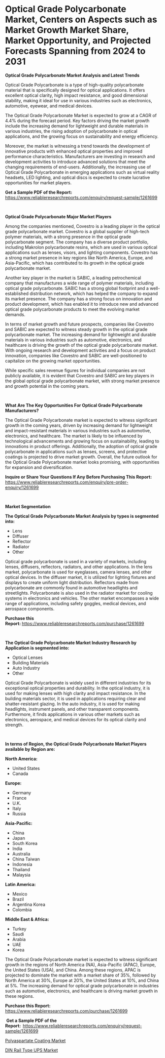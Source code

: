 <p><h1>Optical Grade Polycarbonate Market, Centers on Aspects such as Market Growth Market Share, Market Opportunity, and Projected Forecasts Spanning from 2024 to 2031</h1></p><p><strong>Optical Grade Polycarbonate Market Analysis and Latest Trends</strong></p>
<p><p>Optical Grade Polycarbonate is a type of high-quality polycarbonate material that is specifically designed for optical applications. It offers excellent optical clarity, high impact resistance, and good dimensional stability, making it ideal for use in various industries such as electronics, automotive, eyewear, and medical devices.</p><p>The Optical Grade Polycarbonate Market is expected to grow at a CAGR of 4.4% during the forecast period. Key factors driving the market growth include the increasing demand for lightweight and durable materials in various industries, the rising adoption of polycarbonate in optical applications, and the growing focus on sustainability and energy efficiency.</p><p>Moreover, the market is witnessing a trend towards the development of innovative products with enhanced optical properties and improved performance characteristics. Manufacturers are investing in research and development activities to introduce advanced solutions that meet the changing requirements of end-users. Additionally, the increasing use of Optical Grade Polycarbonate in emerging applications such as virtual reality headsets, LED lighting, and optical discs is expected to create lucrative opportunities for market players.</p></p>
<p><strong>Get a Sample PDF of the Report:&nbsp;</strong> <a href="https://www.reliableresearchreports.com/enquiry/request-sample/1261699">https://www.reliableresearchreports.com/enquiry/request-sample/1261699</a></p>
<p>&nbsp;</p>
<p><strong>Optical Grade Polycarbonate Major Market Players</strong></p>
<p><p>Among the companies mentioned, Covestro is a leading player in the optical grade polycarbonate market. Covestro is a global supplier of high-tech polymer materials, with a strong presence in the optical grade polycarbonate segment. The company has a diverse product portfolio, including Makrolon polycarbonate resins, which are used in various optical applications such as lenses, visors, and lighting components. Covestro has a strong market presence in key regions like North America, Europe, and Asia-Pacific, which has contributed to its growth in the optical grade polycarbonate market.</p><p>Another key player in the market is SABIC, a leading petrochemical company that manufactures a wide range of polymer materials, including optical grade polycarbonate. SABIC has a strong global footprint and a well-established distribution network, which has helped the company to expand its market presence. The company has a strong focus on innovation and product development, which has enabled it to introduce new and advanced optical grade polycarbonate products to meet the evolving market demands.</p><p>In terms of market growth and future prospects, companies like Covestro and SABIC are expected to witness steady growth in the optical grade polycarbonate market. The increasing demand for lightweight and durable materials in various industries such as automotive, electronics, and healthcare is driving the growth of the optical grade polycarbonate market. With ongoing research and development activities and a focus on product innovation, companies like Covestro and SABIC are well-positioned to capitalize on the growing market opportunities.</p><p>While specific sales revenue figures for individual companies are not publicly available, it is evident that Covestro and SABIC are key players in the global optical grade polycarbonate market, with strong market presence and growth potential in the coming years.</p></p>
<p>&nbsp;</p>
<p><strong>What Are The Key Opportunities For Optical Grade Polycarbonate Manufacturers?</strong></p>
<p><p>The Optical Grade Polycarbonate market is expected to witness significant growth in the coming years, driven by increasing demand for lightweight and impact-resistant materials in various industries such as automotive, electronics, and healthcare. The market is likely to be influenced by technological advancements and growing focus on sustainability, leading to innovations in product offerings. Additionally, the adoption of optical grade polycarbonate in applications such as lenses, screens, and protective coatings is projected to drive market growth. Overall, the future outlook for the Optical Grade Polycarbonate market looks promising, with opportunities for expansion and diversification.</p></p>
<p><strong>Inquire or Share Your Questions If Any Before Purchasing This Report:</strong> <a href="https://www.reliableresearchreports.com/enquiry/pre-order-enquiry/1261699">https://www.reliableresearchreports.com/enquiry/pre-order-enquiry/1261699</a></p>
<p>&nbsp;</p>
<p><strong>Market Segmentation</strong></p>
<p><strong>The Optical Grade Polycarbonate Market Analysis by types is segmented into:</strong></p>
<p><ul><li>Lens</li><li>Diffuser</li><li>Reflector</li><li>Radiator</li><li>Other</li></ul></p>
<p><p>Optical grade polycarbonate is used in a variety of markets, including lenses, diffusers, reflectors, radiators, and other applications. In the lens market, polycarbonate is used for eyeglasses, camera lenses, and other optical devices. In the diffuser market, it is utilized for lighting fixtures and displays to create uniform light distribution. Reflectors made from polycarbonate are commonly found in automotive headlights and streetlights. Polycarbonate is also used in the radiator market for cooling systems in electronics and vehicles. The other market encompasses a wide range of applications, including safety goggles, medical devices, and aerospace components.</p></p>
<p><strong>Purchase this Report:&nbsp;</strong><a href="https://www.reliableresearchreports.com/purchase/1261699">https://www.reliableresearchreports.com/purchase/1261699</a></p>
<p>&nbsp;</p>
<p><strong>The Optical Grade Polycarbonate Market Industry Research by Application is segmented into:</strong></p>
<p><ul><li>Optical Lenses</li><li>Building Materials</li><li>Auto Industry</li><li>Other</li></ul></p>
<p><p>Optical Grade Polycarbonate is widely used in different industries for its exceptional optical properties and durability. In the optical industry, it is used for making lenses with high clarity and impact resistance. In the building materials sector, it is used in applications requiring clear and shatter-resistant glazing. In the auto industry, it is used for making headlights, instrument panels, and other transparent components. Furthermore, it finds applications in various other markets such as electronics, aerospace, and medical devices for its optical clarity and strength.</p></p>
<p>&nbsp;</p>
<p><strong>In terms of Region, the Optical Grade Polycarbonate Market Players available by Region are:</strong></p>
<p>
    <p> <strong> North America: </strong>
        <ul>
            <li>United States</li>
            <li>Canada</li>
        </ul>
        </p> 
    <p> <strong> Europe: </strong>
        <ul>
            <li>Germany</li>
            <li>France</li>
            <li>U.K.</li>
            <li>Italy</li>
            <li>Russia</li>
        </ul>
        </p> 
    <p> <strong> Asia-Pacific: </strong>
        <ul>
            <li>China</li>
            <li>Japan</li>
            <li>South Korea</li>
            <li>India</li>
            <li>Australia</li>
            <li>China Taiwan</li>
            <li>Indonesia</li>
            <li>Thailand</li>
            <li>Malaysia</li>
        </ul>
        </p> 
    <p> <strong> Latin America: </strong>
        <ul>
            <li>Mexico</li>
            <li>Brazil</li>
            <li>Argentina Korea</li>
            <li>Colombia</li>
        </ul>
        </p> 
    <p> <strong> Middle East & Africa: </strong>
        <ul>
            <li>Turkey</li>
            <li>Saudi</li>
            <li>Arabia</li>
            <li>UAE</li>
            <li>Korea</li>
        </ul>
    </p>
    </p>
<p><p>The Optical Grade Polycarbonate market is expected to witness significant growth in the regions of North America (NA), Asia-Pacific (APAC), Europe, the United States (USA), and China. Among these regions, APAC is projected to dominate the market with a market share of 35%, followed by North America at 30%, Europe at 20%, the United States at 10%, and China at 5%. The increasing demand for optical grade polycarbonate in industries such as automotive, electronics, and healthcare is driving market growth in these regions.</p></p>
<p><strong>Purchase this Report: </strong><a href="https://www.reliableresearchreports.com/purchase/1261699">https://www.reliableresearchreports.com/purchase/1261699</a></p>
<p>&nbsp;<strong>Get a Sample PDF of the Report:&nbsp;&nbsp;</strong><a href="https://www.reliableresearchreports.com/enquiry/request-sample/1261699">https://www.reliableresearchreports.com/enquiry/request-sample/1261699</a></p>
<p><strong></strong></p>
<p><p><a href="https://github.com/nicoletavirag/Market-Research-Report-List-2/blob/main/polyaspartate-coating-market.md">Polyaspartate Coating Market</a></p><p><a href="https://military-diascia-e68.notion.site/DIN-Rail-Type-UPS-Market-Size-Growth-and-Forecast-from-2024-2031-d0f127dd15674ad592e7d70381e44af9">DIN Rail Type UPS Market</a></p></p>